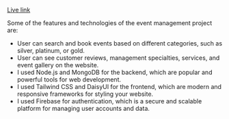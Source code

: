 [Live link](https://social-management-9760b.web.app)

Some of the features and technologies of the event management project are:

- User can search and book events based on different categories, such as silver, platinum, or gold.
- User can see customer reviews, management specialties, services, and event gallery on the website.
- I used Node.js and MongoDB for the backend, which are popular and powerful tools for web development.
- I used Tailwind CSS and DaisyUI for the frontend, which are modern and responsive frameworks for styling your website.
- I used Firebase for authentication, which is a secure and scalable platform for managing user accounts and data.
